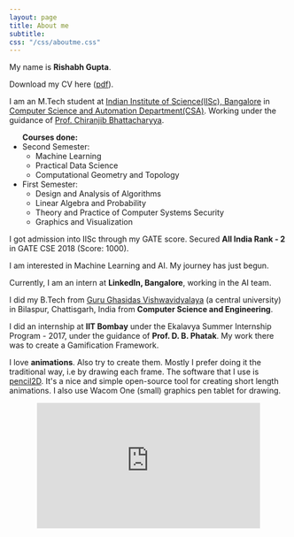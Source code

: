 ```yaml
---
layout: page
title: About me
subtitle: 
css: "/css/aboutme.css"
---
```

<div id="aboutme-section">

<p class="about-text">
  <span class="fa fa-heart about-icon"></span>
  My name is <b>Rishabh Gupta</b>. 
</p> 
<p class="about-text">
  <span class="fa fa-file-text-o about-icon"></span>
  Download my CV here (<a href="/files/v4.2.pdf">pdf</a>).
</p>

<p class="about-text">
  <span class="fa fa-graduation-cap about-icon"></span>
  I am an M.Tech student at <a href="https://www.iisc.ac.in/">Indian Institute of Science(IISc), Bangalore</a> in <a href="https://www.csa.iisc.ac.in/">Computer Science and Automation Department(CSA)</a>. Working under the guidance of <a href="https://drona.csa.iisc.ac.in/~chiru/">Prof. Chiranjib Bhattacharyya</a>.
</p>
<p class="about-text">
<span class="fa fa-graduation-cap about-icon"></span>
<ul>
<b>Courses done:</b>
<li>Second Semester:
  <ul>
	<li>Machine Learning</li>
	<li>Practical Data Science</li>
	<li>Computational Geometry and Topology</li>
  </ul>
</li>
<li>First Semester:
  <ul>
	<li>Design and Analysis of Algorithms</li>
	<li>Linear Algebra and Probability</li>
	<li>Theory and Practice of Computer Systems Security</li>
	<li>Graphics and Visualization</li>
  </ul>
</li>
</ul> 

</p>

<p class="about-text">
  <span class="fa fa-graduation-cap about-icon"></span>
I got admission into IISc through my GATE score. Secured <b>All India Rank - 2</b> in GATE CSE 2018 (Score: 1000).   
</p>

<p class="about-text">
  <span class="fa fa-code about-icon"></span>
  I am interested in Machine Learning and AI. My journey has just begun.   
</p>

<p class="about-text">
  <span class="fa fa-briefcase about-icon"></span>
  Currently, I am an intern at <b>LinkedIn, Bangalore</b>, working in the AI team.
</p>

<p class="about-text">
  <span class="fa fa-graduation-cap about-icon"></span>
  I did my B.Tech from <a href="https://en.wikipedia.org/wiki/Guru_Ghasidas_Vishwavidyalaya">Guru Ghasidas Vishwavidyalaya</a> (a central university) in Bilaspur, Chattisgarh, India from <b>Computer Science and Engineering</b>. 
</p>   

<p class="about-text">
  <span class="fa fa-briefcase about-icon"></span>
  I did an internship at <b>IIT Bombay</b> under the Ekalavya Summer Internship Program - 2017, under the guidance of <b>Prof. D. B. Phatak</b>. My work there was to create a Gamification Framework.
</p>

<p class="about-text">
  <span class="fa fa-heart about-icon"></span>
  I love <b>animations</b>. Also try to create them. Mostly I prefer doing it the traditional way, i.e by drawing each frame. The software that I use is <a href="https://www.pencil2d.org/">pencil2D</a>. It's a nice and simple open-source tool for creating short length animations. I also use Wacom One (small) graphics pen tablet for drawing.

<div style="position:relative;height:0;padding-bottom:56.21%"><iframe src="https://www.youtube.com/embed/wRSGwh3zOKk?ecver=2" style="position:absolute;width:80%;height:80%;left:10%" width="641" height="360" frameborder="0" allow="autoplay; encrypted-media" allowfullscreen></iframe></div>
</p>

</div>